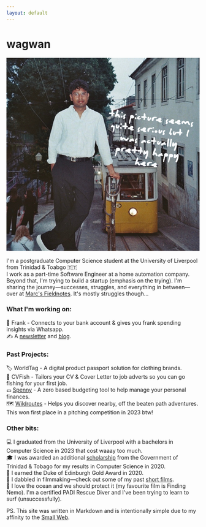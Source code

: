 ```yaml
---
layout: default
---
```


# wagwan

![image](/assets/home.png)

I'm a postgraduate Computer Science student at the University of Liverpool from Trinidad & Toabgo 🇹🇹 <br/>
I work as a part-time Software Engineer at a home automation company.
Beyond that, I'm trying to build a startup (emphasis on the trying). I'm sharing the journey—successes, struggles, and everything in between—over at [Marc's Fieldnotes](https://youtube.com/@MarcsFieldnotes). It's mostly struggles though...

### What I'm working on:

💸 Frank - Connects to your bank account & gives you frank spending insights via Whatsapp.<br/>
✍️ A [newsletter](https://marcbeep.substack.com) and [blog](/fieldnotes).

### Past Projects:

🏷️ WorldTag - A digital product passport solution for clothing brands.<br />
🎣 CVFish - Tailors your CV & Cover Letter to job adverts so you can go fishing for your first job.<br />
💷 [Spenny](https://github.com/marcbeep/spenny) - A zero based budgeting tool to help manage your personal finances.<br/>
🗺️ [Wildroutes](https://news.liverpool.ac.uk/2023/05/10/enterprising-students-win-design-your-future-awards/) - Helps you discover nearby, off the beaten path adventures. This won first place in a pitching competition in 2023 btw!

### Other bits:

💻 I graduated from the University of Liverpool with a bachelors in Computer Science in 2023 that cost waaay too much.<br/>
🎓 I was awarded an additional [scholarship](https://napcol.bluechiptt.com/scholarships-2020/) from the Government of Trinidad & Tobago for my results in Computer Science in 2020.<br/>
🏅 I earned the Duke of Edinburgh Gold Award in 2020.<br/>
🎥 I dabbled in filmmaking—check out some of my past [short films](https://youtube.com/@Marcbeep).<br/>
🌊 I love the ocean and we should protect it (my favourite film is Finding Nemo). I'm a certified PADI Rescue Diver and I've been trying to learn to surf (unsuccessfully).<br/>

PS. This site was written in Markdown and is intentionally simple due to my affinity to the [Small Web](https://benhoyt.com/writings/the-small-web-is-beautiful/).
